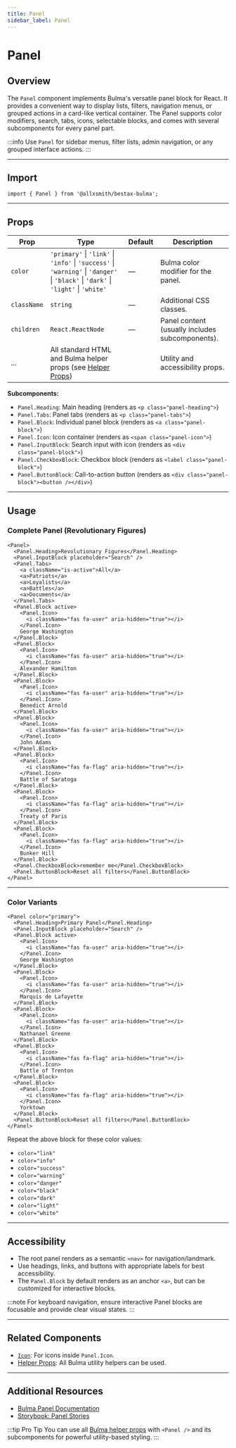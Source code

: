 ```yaml
---
title: Panel
sidebar_label: Panel
---
```


# Panel

## Overview

The `Panel` component implements Bulma's versatile panel block for React. It provides a convenient way to display lists, filters, navigation menus, or grouped actions in a card-like vertical container. The Panel supports color modifiers, search, tabs, icons, selectable blocks, and comes with several subcomponents for every panel part.

:::info
Use `Panel` for sidebar menus, filter lists, admin navigation, or any grouped interface actions.
:::

---

## Import

```tsx
import { Panel } from '@allxsmith/bestax-bulma';
```

---

## Props

| Prop        | Type                                                                                                                               | Default | Description                                     |
| ----------- | ---------------------------------------------------------------------------------------------------------------------------------- | ------- | ----------------------------------------------- |
| `color`     | `'primary'` \| `'link'` \| `'info'` \| `'success'` \| `'warning'` \| `'danger'` \| `'black'` \| `'dark'` \| `'light'` \| `'white'` | —       | Bulma color modifier for the panel.             |
| `className` | `string`                                                                                                                           | —       | Additional CSS classes.                         |
| `children`  | `React.ReactNode`                                                                                                                  | —       | Panel content (usually includes subcomponents). |
| ...         | All standard HTML and Bulma helper props (see [Helper Props](../helpers/usebulmaclasses))                                          |         | Utility and accessibility props.                |

**Subcomponents:**

- `Panel.Heading`: Main heading (renders as `<p class="panel-heading">`)
- `Panel.Tabs`: Panel tabs (renders as `<p class="panel-tabs">`)
- `Panel.Block`: Individual panel block (renders as `<a class="panel-block">`)
- `Panel.Icon`: Icon container (renders as `<span class="panel-icon">`)
- `Panel.InputBlock`: Search input with icon (renders as `<div class="panel-block">`)
- `Panel.CheckboxBlock`: Checkbox block (renders as `<label class="panel-block">`)
- `Panel.ButtonBlock`: Call-to-action button (renders as `<div class="panel-block"><button /></div>`)

---

## Usage

### Complete Panel (Revolutionary Figures)

```tsx
<Panel>
  <Panel.Heading>Revolutionary Figures</Panel.Heading>
  <Panel.InputBlock placeholder="Search" />
  <Panel.Tabs>
    <a className="is-active">All</a>
    <a>Patriots</a>
    <a>Loyalists</a>
    <a>Battles</a>
    <a>Documents</a>
  </Panel.Tabs>
  <Panel.Block active>
    <Panel.Icon>
      <i className="fas fa-user" aria-hidden="true"></i>
    </Panel.Icon>
    George Washington
  </Panel.Block>
  <Panel.Block>
    <Panel.Icon>
      <i className="fas fa-user" aria-hidden="true"></i>
    </Panel.Icon>
    Alexander Hamilton
  </Panel.Block>
  <Panel.Block>
    <Panel.Icon>
      <i className="fas fa-user" aria-hidden="true"></i>
    </Panel.Icon>
    Benedict Arnold
  </Panel.Block>
  <Panel.Block>
    <Panel.Icon>
      <i className="fas fa-user" aria-hidden="true"></i>
    </Panel.Icon>
    John Adams
  </Panel.Block>
  <Panel.Block>
    <Panel.Icon>
      <i className="fas fa-flag" aria-hidden="true"></i>
    </Panel.Icon>
    Battle of Saratoga
  </Panel.Block>
  <Panel.Block>
    <Panel.Icon>
      <i className="fas fa-flag" aria-hidden="true"></i>
    </Panel.Icon>
    Treaty of Paris
  </Panel.Block>
  <Panel.Block>
    <Panel.Icon>
      <i className="fas fa-flag" aria-hidden="true"></i>
    </Panel.Icon>
    Bunker Hill
  </Panel.Block>
  <Panel.CheckboxBlock>remember me</Panel.CheckboxBlock>
  <Panel.ButtonBlock>Reset all filters</Panel.ButtonBlock>
</Panel>
```

---

### Color Variants

```tsx
<Panel color="primary">
  <Panel.Heading>Primary Panel</Panel.Heading>
  <Panel.InputBlock placeholder="Search" />
  <Panel.Block active>
    <Panel.Icon>
      <i className="fas fa-user" aria-hidden="true"></i>
    </Panel.Icon>
    George Washington
  </Panel.Block>
  <Panel.Block>
    <Panel.Icon>
      <i className="fas fa-user" aria-hidden="true"></i>
    </Panel.Icon>
    Marquis de Lafayette
  </Panel.Block>
  <Panel.Block>
    <Panel.Icon>
      <i className="fas fa-user" aria-hidden="true"></i>
    </Panel.Icon>
    Nathanael Greene
  </Panel.Block>
  <Panel.Block>
    <Panel.Icon>
      <i className="fas fa-flag" aria-hidden="true"></i>
    </Panel.Icon>
    Battle of Trenton
  </Panel.Block>
  <Panel.Block>
    <Panel.Icon>
      <i className="fas fa-flag" aria-hidden="true"></i>
    </Panel.Icon>
    Yorktown
  </Panel.Block>
  <Panel.ButtonBlock>Reset all filters</Panel.ButtonBlock>
</Panel>
```

Repeat the above block for these color values:

- `color="link"`
- `color="info"`
- `color="success"`
- `color="warning"`
- `color="danger"`
- `color="black"`
- `color="dark"`
- `color="light"`
- `color="white"`

---

## Accessibility

- The root panel renders as a semantic `<nav>` for navigation/landmark.
- Use headings, links, and buttons with appropriate labels for best accessibility.
- The `Panel.Block` by default renders as an anchor `<a>`, but can be customized for interactive blocks.

:::note
For keyboard navigation, ensure interactive Panel blocks are focusable and provide clear visual states.
:::

---

## Related Components

- [`Icon`](../elements/icon.md): For icons inside `Panel.Icon`.
- [Helper Props](../helpers/usebulmaclasses.md): All Bulma utility helpers can be used.

---

## Additional Resources

- [Bulma Panel Documentation](https://bulma.io/documentation/components/panel/)
- [Storybook: Panel Stories](https://storybook.bestax.cc/?path=/story/components-panel--revolutionary-war)

:::tip Pro Tip
You can use all [Bulma helper props](../helpers/usebulmaclasses.md) with `<Panel />` and its subcomponents for powerful utility-based styling.
:::
